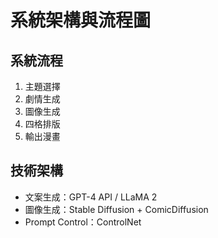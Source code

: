 # 系統架構與流程圖

## 系統流程
1. 主題選擇
2. 劇情生成
3. 圖像生成
4. 四格排版
5. 輸出漫畫

## 技術架構
- 文案生成：GPT-4 API / LLaMA 2
- 圖像生成：Stable Diffusion + ComicDiffusion
- Prompt Control：ControlNet
